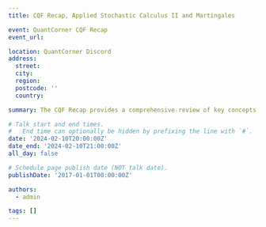 ```yaml
---
title: CQF Recap, Applied Stochastic Calculus II and Martingales

event: QuantCorner CQF Recap
event_url: 

location: QuantCorner Discord
address:
  street:
  city: 
  region: 
  postcode: ''
  country: 

summary: The CQF Recap provides a comprehensive review of key concepts, while Applied Stochastic Calculus II delves into advanced stochastic processes, and the study of Martingales focuses on their properties and applications in financial mathematics. Engage actively in your learning by participating in discussions, asking questions, and utilizing office hours. Take full advantage of university resources, such as the digital library and support services. Collaborate with peers through study groups and networking. Stay motivated by setting goals, taking regular breaks, and maintaining focus. Adhere to academic integrity by avoiding plagiarism and following university policies. Seek feedback from instructors and peers to continuously improve your performance. By following these guidelines, you can maximize your educational experience and achieve success.

# Talk start and end times.
#   End time can optionally be hidden by prefixing the line with `#`.
date: '2024-02-10T20:00:00Z'
date_end: '2024-02-10T21:00:00Z'
all_day: false

# Schedule page publish date (NOT talk date).
publishDate: '2017-01-01T00:00:00Z'

authors:
  - admin

tags: []
---
```

